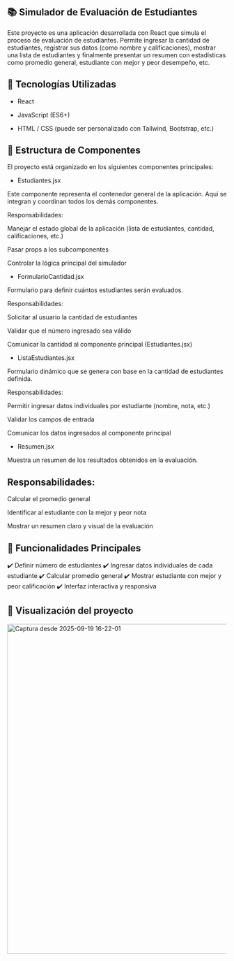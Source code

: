 ## 📚 Simulador de Evaluación de Estudiantes

Este proyecto es una aplicación desarrollada con React que simula el proceso de evaluación de estudiantes. Permite ingresar la cantidad de estudiantes, registrar sus datos (como nombre y calificaciones), mostrar una lista de estudiantes y finalmente presentar un resumen con estadísticas como promedio general, estudiante con mejor y peor desempeño, etc.

## 🚀 Tecnologías Utilizadas

- React

- JavaScript (ES6+)

- HTML / CSS (puede ser personalizado con Tailwind, Bootstrap, etc.)

## 🧩 Estructura de Componentes

El proyecto está organizado en los siguientes componentes principales:

- Estudiantes.jsx

Este componente representa el contenedor general de la aplicación. Aquí se integran y coordinan todos los demás componentes.

Responsabilidades:

Manejar el estado global de la aplicación (lista de estudiantes, cantidad, calificaciones, etc.)

Pasar props a los subcomponentes

Controlar la lógica principal del simulador

- FormularioCantidad.jsx

Formulario para definir cuántos estudiantes serán evaluados.

Responsabilidades:

Solicitar al usuario la cantidad de estudiantes

Validar que el número ingresado sea válido

Comunicar la cantidad al componente principal (Estudiantes.jsx)

- ListaEstudiantes.jsx

Formulario dinámico que se genera con base en la cantidad de estudiantes definida.

Responsabilidades:

Permitir ingresar datos individuales por estudiante (nombre, nota, etc.)

Validar los campos de entrada

Comunicar los datos ingresados al componente principal

- Resumen.jsx

Muestra un resumen de los resultados obtenidos en la evaluación.

## Responsabilidades:

Calcular el promedio general

Identificar al estudiante con la mejor y peor nota

Mostrar un resumen claro y visual de la evaluación

## 🧪 Funcionalidades Principales

✔️ Definir número de estudiantes
✔️ Ingresar datos individuales de cada estudiante
✔️ Calcular promedio general
✔️ Mostrar estudiante con mejor y peor calificación
✔️ Interfaz interactiva y responsiva

## 📸 Visualización del proyecto
<img width="1422" height="755" alt="Captura desde 2025-09-19 16-22-01" src="https://github.com/user-attachments/assets/809734c0-60f0-4f07-80d9-b620a72ea5ba" />
